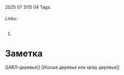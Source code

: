 2025 07 3115 04
Tags: 
###### Links: 
1) 
# Заметка
[[АВЛ-деревья]]
[[Косые деревья или splay деревья]]